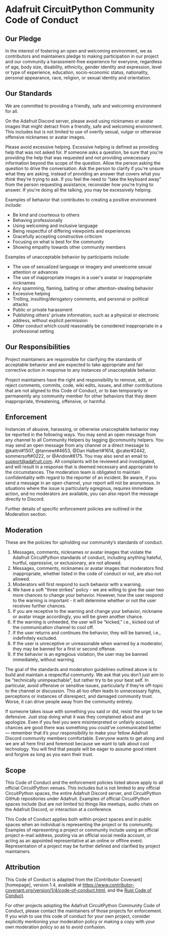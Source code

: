 # Adafruit CircuitPython Community Code of Conduct

## Our Pledge

In the interest of fostering an open and welcoming environment, we as
contributors and maintainers pledge to making participation in our project and
our community a harassment-free experience for everyone, regardless of age, body
size, disability, ethnicity, gender identity and expression, level or type of
experience, education, socio-economic status, nationality, personal appearance,
race, religion, or sexual identity and orientation.

## Our Standards

We are committed to providing a friendly, safe and welcoming environment for
all.

On the Adafruit Discord server, please avoid using nicknames or avatar images 
that might detract from a friendly, safe and welcoming environment. This 
includes but is not limited to use of overtly sexual, vulgar or otherwise 
offensive nicknames or avatar images.

Please avoid excessive helping. Excessive helping is defined as providing help
that was not asked for. If someone asks a question, be sure that you're
providing the help that was requested and not providing unnecessary information
beyond the scope of the question. Allow the person asking the question to drive
the conversation. Ask the person to clarify if you're unsure what they are 
asking, instead of providing an answer that covers what *you think* they're
trying to ask. If you feel the need to "take the keyboard away" from the person
requesting assistance, reconsider how you're trying to answer. If you're doing
all the talking, you may be excessively helping. 

Examples of behavior that contributes to creating a positive environment
include:

* Be kind and courteous to others
* Behaving professionally
* Using welcoming and inclusive language
* Being respectful of differing viewpoints and experiences
* Gracefully accepting constructive criticism
* Focusing on what is best for the community
* Showing empathy towards other community members

Examples of unacceptable behavior by participants include:

* The use of sexualized language or imagery and unwelcome sexual attention or
  advances
* The use of inappropriate images in a user's avatar or inappropriate nicknames
* Any spamming, flaming, baiting or other attention-stealing behavior
* Excessive helping
* Trolling, insulting/derogatory comments, and personal or political attacks
* Public or private harassment
* Publishing others' private information, such as a physical or electronic
  address, without explicit permission
* Other conduct which could reasonably be considered inappropriate in a
  professional setting

## Our Responsibilities

Project maintainers are responsible for clarifying the standards of acceptable
behavior and are expected to take appropriate and fair corrective action in
response to any instances of unacceptable behavior.

Project maintainers have the right and responsibility to remove, edit, or
reject comments, commits, code, wiki edits, issues, and other contributions
that are not aligned to this Code of Conduct, or to ban temporarily or
permanently any community member for other behaviors that they deem 
inappropriate, threatening, offensive, or harmful.

## Enforcement

Instances of abusive, harassing, or otherwise unacceptable behavior may be
reported in the following ways. You may send an open message from any channel
to all Community Helpers by tagging @community helpers. You may send an open
message from any channel or a direct message to @kattni#1507, @tannewt#4653,
@Dan Halbert#1614, @cater#2442, sommersoft#0222, or @Andon#8175. You may 
also send an email to <support@adafruit.com>. All complaints will
be reviewed and investigated, and will result in a response that is deemed
necessary and appropriate to the circumstances. The moderation team is
obligated to maintain confidentiality with regard to the reporter of an
incident. Be aware, if you send a message in an open channel, your report will
not be anonymous. In situations where the issue is particularly egregious,
requires immediate action, and no moderators are available, you can also report
the message directly to Discord.

Further details of specific enforcement policies are outlined in the
Moderation section.

## Moderation

These are the policies for upholding our community’s standards of conduct.

1. Messages, comments, nicknames or avatar images that violate the Adafruit 
CircuitPython standards of conduct, including anything hateful, hurtful, 
oppressive, or exclusionary, are not allowed.
2. Messages, comments, nicknames or avatar images that moderators find 
inappropriate, whether listed in the code of conduct or not, are also not 
allowed.
3. Moderators will first respond to such behavior with a warning.
4. We have a soft "three strikes" policy - we are willing to give the user two
more chances to change your behavior. However, how the user respond to the 
warning is important - it will determine whether or not the user receives 
further chances.
5. If you are receptive to the warning and change your behavior, nickname
or avatar image accordingly, you will be given another chance.
6. If the warning is unheeded, the user will be “kicked,” i.e., kicked out of
the communication channel to cool off.
7. If the user returns and continues the behavior, they will be banned,
i.e., indefinitely excluded.
8. If the user is unreceptive or unreasonable when warned by a moderator,
they may be banned for a first or second offense.
9. If the behavior is an egregious violation, the user may be banned
immediately, without warning.

The goal of the standards and moderation guidelines outlined above is to build
and maintain a respectful community. We ask that you don’t just aim to be
"technically unimpeachable", but rather try to be your best self. In
particular, avoid offensive or sensitive issues, particularly if they’re
off-topic to the channel or discussion. This all too often leads to unnecessary
fights, perceptions or instances of disrespect, and damaged community trust.
Worse, it can drive people away from the community entirely.

If someone takes issue with something you said or did, resist the urge to
be defensive. Just stop doing what it was they complained about and apologize.
Even if you feel you were misinterpreted or unfairly accused, chances are good
there was something you could’ve communicated better — remember that it’s your
responsibility to make your fellow Adafruit Discord community members
comfortable. Everyone wants to get along and we are all here first and foremost
because we want to talk about cool technology. You will find that people will
be eager to assume good intent and forgive as long as you earn their trust.

## Scope

This Code of Conduct and the enforcement policies listed above apply to all 
official CircuitPython 
venues. This includes but is not limited to any official CircuitPython spaces,
the entire Adafruit Discord server, and CircuitPython GitHub repositories under
Adafruit. Examples of official CircuitPython spaces include (but are not
limited to) things like meetups, audio chats on the Adafruit Discord, or 
interaction at a conference.

This Code of Conduct applies both within project spaces and in public spaces
when an individual is representing the project or its community. Examples of
representing a project or community include using an official project e-mail
address, posting via an official social media account, or acting as an appointed
representative at an online or offline event. Representation of a project may be
further defined and clarified by project maintainers.

## Attribution

This Code of Conduct is adapted from the [Contributor Covenant][homepage],
version 1.4, available at
<https://www.contributor-covenant.org/version/1/4/code-of-conduct.html>,
and the [Rust Code of Conduct](https://www.rust-lang.org/en-US/conduct.html).

For other projects adopting the Adafruit CircuitPython Community Code of 
Conduct, please contact the maintainers of those projects for enforcement. 
If you wish to use this code of conduct for your own project, consider
explicitly mentioning your moderation policy or making a copy with your
own moderation policy so as to avoid confusion.
